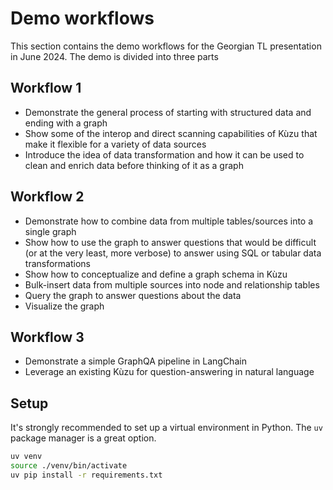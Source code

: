 # Demo workflows

This section contains the demo workflows for the Georgian TL presentation in June 2024. The demo
is divided into three parts

## Workflow 1

- Demonstrate the general process of starting with structured data and ending with a graph
- Show some of the interop and direct scanning capabilities of Kùzu that make it flexible for a
variety of data sources
- Introduce the idea of data transformation and how it can be used to clean and enrich data before
thinking of it as a graph

## Workflow 2

- Demonstrate how to combine data from multiple tables/sources into a single graph
- Show how to use the graph to answer questions that would be difficult (or at the very least, more
verbose) to answer using SQL or tabular data transformations
- Show how to conceptualize and define a graph schema in Kùzu
- Bulk-insert data from multiple sources into node and relationship tables
- Query the graph to answer questions about the data
- Visualize the graph

## Workflow 3

- Demonstrate a simple GraphQA pipeline in LangChain
- Leverage an existing Kùzu for question-answering in natural language

## Setup

It's strongly recommended to set up a virtual environment in Python. The `uv` package manager is
a great option.

```bash
uv venv
source ./venv/bin/activate
uv pip install -r requirements.txt
```
